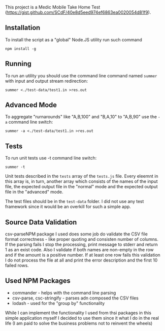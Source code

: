 This project is a Medic Mobile Take Home Test (https://gist.github.com/SCdF/40e8d5eed974ef6863ea0020054d81f9).

## Installation
To install the script as a "global" Node.JS utility run such command

`npm install -g`

## Running
To run an utility you should use the command line command named `summer` with input and output stream redirection:

`summer <./test-data/test1.in >res.out`

## Advanced Mode
To aggregate "rurnarounds" like "A,B,100" and "B,A,10" to "A,B,90" use the `-a` command line switch: 

`summer -a <./test-data/test1.in >res.out`

## Tests
To run unit tests use -t command line switch:

`summer -t`

Unit tests described in the `tests` array of the `tests.js` file. Every eleemnt in this array is, in turn, another array which consists of the names of the input file, the expected output file in the "normal" mode and the expected output file in the "advanced" mode.

The test files should be in the `test-data` folder. I did not use any test framework since it would be an overkill for such a simple app.

## Source Data Validation
csv-parseNPM package I used does some job do validate the CSV file format correctness - like proper quoting and consisten number of columns. If the parsing fails I stop the processing, print message to stderr and return 1 as an exist code.
Also I validate if both names are non-empty in the row and if the amount is a positive number. If at least one row fails this validation I do not process the file at all and print the error description and the first 10 failed rows.

## Used NPM Packages
* commander - helps with the command line parsing
* csv-parse, csc-stringify - parses adn composed the CSV files
* lodash - used for the "group by" functionality

While I can implement the functionality I used from thsi packages in this simple application myself I decided to use them since it what I do in the real life (I am paid to solve the business problems not to reinvent the wheels)

